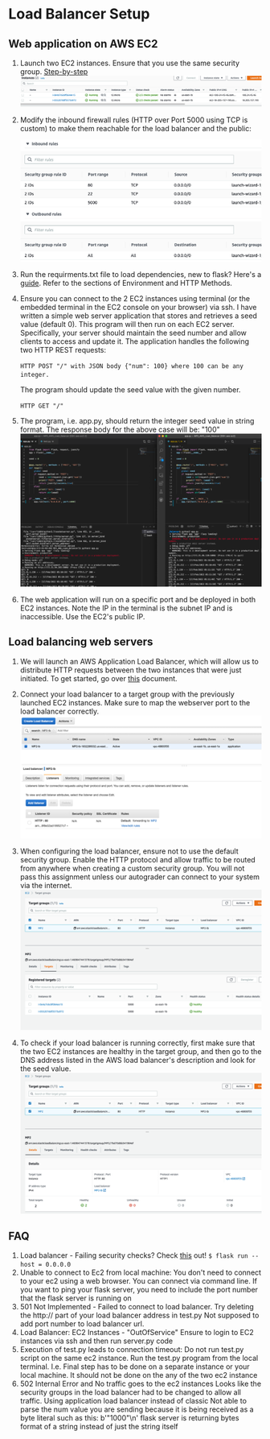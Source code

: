 # Load Balancer Setup

## Web application on AWS EC2

1. Launch two EC2 instances. Ensure that you use the same security group. [Step-by-step](https://docs.aws.amazon.com/AWSEC2/latest/UserGuide/EC2_GetStarted.html)
![EC2 instances](load-balancer/img/instances.png)

2. Modify the inbound firewall rules (HTTP over Port 5000 using TCP is custom) to make them reachable for the load balancer and the public:
  
    ![Firewall](load-balancer/img/ec2-inbound-rules.png)

3. Run the requirments.txt file to load dependencies, new to flask? Here's a [guide](https://www.tutorialspoint.com/flask/index.htm). Refer to the sections of Environment and HTTP Methods.

4. Ensure you can connect to the 2 EC2 instances using terminal (or the embedded terminal in the EC2 console on your browser) via ssh.
  I have written a simple web server application that stores and retrieves a seed value (default 0). This program will then run on each EC2 server. Specifically, your server should maintain the seed number and allow clients to access and update it. The application handles the following two HTTP REST requests:

    `HTTP POST "/" with JSON body {"num": 100} where 100 can be any integer.`

    The program should update the seed value with the given number.

    `HTTP GET "/"`

5. The program, i.e. app.py, should return the integer seed value in string format. The response body for the above case will be: "100"
  ![Flask Server](load-balancer/img/2-instance-setup.png)

6. The web application will run on a specific port and be deployed in both EC2 instances. Note the IP in the terminal is the subnet IP and is inaccessible. Use the EC2's public IP.

## Load balancing web servers

1. We will launch an AWS Application Load Balancer, which will allow us to distribute HTTP requests between the two instances that were just initiated. To get started, go over [this](https://docs.aws.amazon.com/elasticloadbalancing/latest/application/application-load-balancer-getting-started.html
) document. 

2. Connect your load balancer to a target group with the previously launched EC2 instances. Make sure to map the webserver port to the load balancer correctly.
  ![Load Balancer Listener Ports](load-balancer/img/load-balancer-listener-port.png)
  
3. When configuring the load balancer, ensure not to use the default security group. Enable the HTTP protocol and allow traffic to be routed from anywhere when creating a custom security group. You will not pass this assignment unless our autograder can connect to your system via the internet.
  ![Target Group register targets](load-balancer/img/target-group-targets.png)
4. To check if your load balancer is running correctly, first make sure that the two EC2 instances are healthy in the target group, and then go to the DNS address listed in the AWS load balancer's description and look for the seed value.
  ![Healthy Target Group](load-balancer/img/target-group-port-healthy.png)

## FAQ
1. Load balancer - Failing security checks? Check [this](http://flask.palletsprojects.com/en/1.1.x/quickstart/#quickstart) out!
`$ flask run --host = 0.0.0.0`
2. Unable to connect to Ec2 from local machine:
You don't need to connect to your ec2 using a web browser. You can connect via command line.
If you want to ping your flask server, you need to include the port number that the flask server is running on
3. 501 Not Implemented - Failed to connect to load balancer.
Try deleting the http:// part of your load balancer address in test.py
Not supposed to add port number to load balancer url.
4. Load Balancer: EC2 Instances - "OutOfService"
  Ensure to login to EC2 instances via ssh and then run server.py code
5. Execution of test.py leads to connection timeout:
Do not run test.py script on the same ec2 instance. Run the test.py program from the local terminal. I.e. Final step has to be done on a separate instance or
your local machine. It should not be done on the any of the two ec2 instance
6. 502 Internal Error and No traffic goes to the ec2 instances
Looks like the security groups in the load balancer had to be changed to allow all traffic.
Using application load balancer instead of classic
Not able to parse the num value you are sending because it is being received as a byte literal such as this: b'"1000"\n'
flask server is returning bytes format of a string instead of just the string itself

